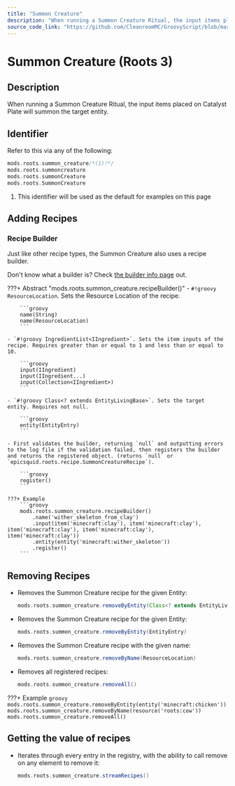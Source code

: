 ```yaml
---
title: "Summon Creature"
description: "When running a Summon Creature Ritual, the input items placed on Catalyst Plate will summon the target entity."
source_code_link: "https://github.com/CleanroomMC/GroovyScript/blob/master/src/main/java/com/cleanroommc/groovyscript/compat/mods/roots/SummonCreature.java"
---
```


# Summon Creature (Roots 3)

## Description

When running a Summon Creature Ritual, the input items placed on Catalyst Plate will summon the target entity.

## Identifier

Refer to this via any of the following:

```groovy hl_lines="1"
mods.roots.summon_creature/*(1)!*/
mods.roots.summoncreature
mods.roots.summonCreature
mods.roots.SummonCreature
```

1. This identifier will be used as the default for examples on this page

## Adding Recipes

### Recipe Builder

Just like other recipe types, the Summon Creature also uses a recipe builder.

Don't know what a builder is? Check [the builder info page](../../../groovy/builder.md) out.

???+ Abstract "mods.roots.summon_creature.recipeBuilder()"
    - `#!groovy ResourceLocation`. Sets the Resource Location of the recipe.

        ```groovy
        name(String)
        name(ResourceLocation)
        ```

    - `#!groovy IngredientList<IIngredient>`. Sets the item inputs of the recipe. Requires greater than or equal to 1 and less than or equal to 10.

        ```groovy
        input(IIngredient)
        input(IIngredient...)
        input(Collection<IIngredient>)
        ```

    - `#!groovy Class<? extends EntityLivingBase>`. Sets the target entity. Requires not null.

        ```groovy
        entity(EntityEntry)
        ```

    - First validates the builder, returning `null` and outputting errors to the log file if the validation failed, then registers the builder and returns the registered object. (returns `null` or `epicsquid.roots.recipe.SummonCreatureRecipe`).

        ```groovy
        register()
        ```

    ???+ Example
        ```groovy
        mods.roots.summon_creature.recipeBuilder()
            .name('wither_skeleton_from_clay')
            .input(item('minecraft:clay'), item('minecraft:clay'), item('minecraft:clay'), item('minecraft:clay'), item('minecraft:clay'))
            .entity(entity('minecraft:wither_skeleton'))
            .register()
        ```



## Removing Recipes

- Removes the Summon Creature recipe for the given Entity:

    ```groovy
    mods.roots.summon_creature.removeByEntity(Class<? extends EntityLivingBase>)
    ```

- Removes the Summon Creature recipe for the given Entity:

    ```groovy
    mods.roots.summon_creature.removeByEntity(EntityEntry)
    ```

- Removes the Summon Creature recipe with the given name:

    ```groovy
    mods.roots.summon_creature.removeByName(ResourceLocation)
    ```

- Removes all registered recipes:

    ```groovy
    mods.roots.summon_creature.removeAll()
    ```

???+ Example
    ```groovy
    mods.roots.summon_creature.removeByEntity(entity('minecraft:chicken'))
    mods.roots.summon_creature.removeByName(resource('roots:cow'))
    mods.roots.summon_creature.removeAll()
    ```

## Getting the value of recipes

- Iterates through every entry in the registry, with the ability to call remove on any element to remove it:

    ```groovy
    mods.roots.summon_creature.streamRecipes()
    ```
